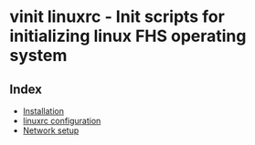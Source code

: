 # vinit linuxrc - Init scripts for initializing linux FHS operating system

## Index
- [Installation](install.md)
- [linuxrc configuration](configuration.md)
- [Network setup](networking.md)
